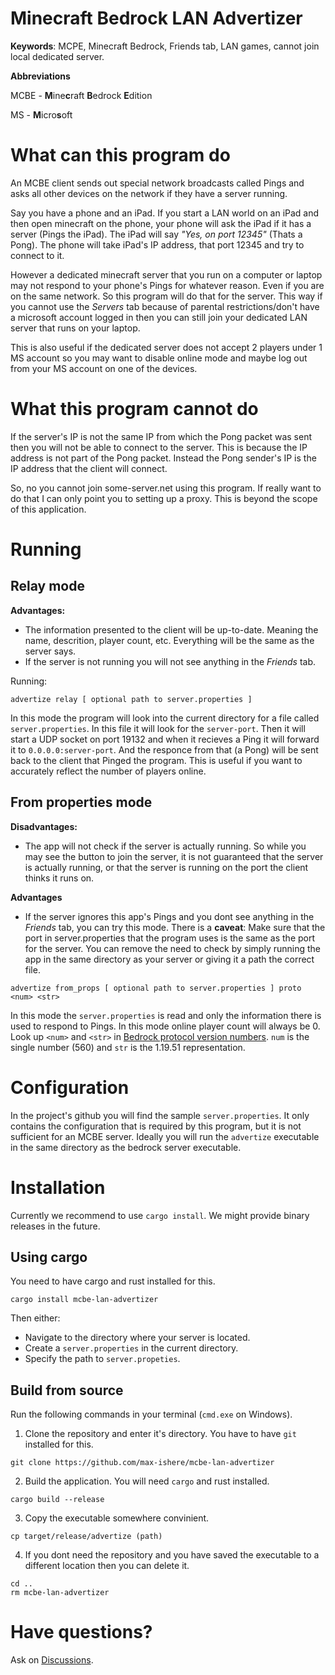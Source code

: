 # Minecraft Bedrock LAN Advertizer

**Keywords**: MCPE, Minecraft Bedrock, Friends tab, LAN games, cannot join local dedicated server.

**Abbreviations**

MCBE - **M**ine**c**raft **B**edrock **E**dition

MS - **M**icro**s**oft

# What can this program do

An MCBE client sends out special network broadcasts called Pings and asks all other devices on the network if they have a server running. 

Say you have a phone and an iPad. If you start a LAN world on an iPad and then open minecraft on the phone, your phone will ask the iPad if it has a server (Pings the iPad). The iPad will say _"Yes, on port 12345"_ (Thats a Pong). The phone will take iPad's IP address, that port 12345 and try to connect to it.

However a dedicated minecraft server that you run on a computer or laptop may not respond to your phone's Pings for whatever reason. Even if you are on the same network. So this program will do that for the server. This way if you cannot use the _Servers_ tab because of parental restrictions/don't have a microsoft account logged in then you can still join your dedicated LAN server that runs on your laptop.

This is also useful if the dedicated server does not accept 2 players under 1 MS account so you may want to disable online mode and maybe log out from your MS account on one of the devices.

# What this program cannot do

If the server's IP is not the same IP from which the Pong packet was sent then you will not be able to connect to the server. This is because the IP address is not part of the Pong packet. Instead the Pong sender's IP is the IP address that the client will connect.

So, no you cannot join some-server.net using this program. If really want to do that I can only point you to setting up a proxy. This is beyond the scope of this application.

# Running

## Relay mode

**Advantages:**

- The information presented to the client will be up-to-date. Meaning the name, descrition, player count, etc. Everything will be the same as the server says.
- If the server is not running you will not see anything in the _Friends_ tab.

Running:

``` shell
advertize relay [ optional path to server.properties ]
```

In this mode the program will look into the current directory for a file called 
`server.properties`. In this file it will look for the `server-port`. Then it will
start a UDP socket on port 19132 and when it recieves a Ping it will forward it to
`0.0.0.0:server-port`. And the responce from that (a Pong) will be sent back to the
client that Pinged the program. This is useful if you want to accurately reflect
the number of players online.

## From properties mode

**Disadvantages:**

- The app will not check if the server is actually running. So while you may see the button to join the server, it is not guaranteed that the server is actually running, or that the server is running on the port the client thinks it runs on. 

**Advantages**

- If the server ignores this app's Pings and you dont see anything in the _Friends_ tab, you can try this mode. There is a **caveat**: Make sure that the port in server.properties that the program uses is the same as the port for the server. You can remove the need to check by simply running the app in the same directory as your server or giving it a path the correct file.

``` shell
advertize from_props [ optional path to server.properties ] proto <num> <str>
```

In this mode the `server.properties` is read and only the information there is used
to respond to Pings. In this mode online player count will always be 0. Look up `<num>` and `<str>` in [Bedrock protocol version numbers](https://wiki.vg/Bedrock_Protocol_version_numbers). `num` is the single number (560) and `str` is the 1.19.51 representation.

# Configuration

In the project's github you will find the sample `server.properties`. It only contains
the configuration that is required by this program, but it is not sufficient for an
MCBE server. Ideally you will run the `advertize` executable in the same directory as the
bedrock server executable.

# Installation

Currently we recommend to use `cargo install`. We might provide binary releases in the future.

## Using cargo

You need to have cargo and rust installed for this.

``` shell
cargo install mcbe-lan-advertizer
```

Then either:

- Navigate to the directory where your server is located.
- Create a `server.properties` in the current directory.
- Specify the path to `server.propeties`.

## Build from source

Run the following commands in your terminal (`cmd.exe` on Windows).

1. Clone the repository and enter it's directory. You have to have `git` installed for this.

``` shell
git clone https://github.com/max-ishere/mcbe-lan-advertizer
```

2. Build the application. You will need `cargo` and rust installed.

``` shell
cargo build --release
```

3. Copy the executable somewhere convinient.

``` shell
cp target/release/advertize (path)
```

4. If you dont need the repository and you have saved the executable to a different location then you can delete it.

``` shell
cd ..
rm mcbe-lan-advertizer
```

# Have questions?

Ask on [Discussions](https://github.com/max-ishere/mcbe-lan-advertizer/discussions).
